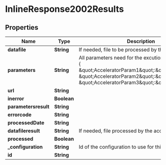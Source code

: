 
# InlineResponse2002Results

## Properties
Name | Type | Description | Notes
------------ | ------------- | ------------- | -------------
**datafile** | **String** | If needed, file to be processed by the accelerator. |  [optional]
**parameters** | **String** | All parameters need for the excution in JSON format : {     \&quot;AcceleratorParam1\&quot;:\&quot;value1\&quot;,    \&quot;AcceleratorParam2\&quot;:\&quot;value2\&quot;,    \&quot;AcceleratorParam3\&quot;:\&quot;value3\&quot;} |  [optional]
**url** | **String** |  |  [optional]
**inerror** | **Boolean** |  |  [optional]
**parametersresult** | **String** |  |  [optional]
**errorcode** | **String** |  |  [optional]
**processedDate** | **String** |  |  [optional]
**datafileresult** | **String** | If needed, file  processed by the accelerator. |  [optional]
**processed** | **Boolean** |  |  [optional]
**_configuration** | **String** | Id of the configuration to use for this process |  [optional]
**id** | **String** |  |  [optional]



